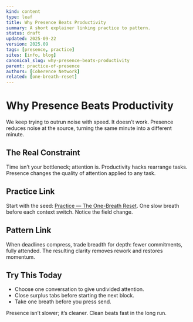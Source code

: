 ```yaml
---
kind: content
type: leaf
title: Why Presence Beats Productivity
summary: A short explainer linking practice to pattern.
status: draft
updated: 2025-09-22
version: 2025.09
tags: [presence, practice]
sites: [info, blog]
canonical_slug: why-presence-beats-productivity
parent: practice-of-presence
authors: [Coherence Network]
related: [one-breath-reset]
---
```


# Why Presence Beats Productivity

We keep trying to outrun noise with speed. It doesn’t work. Presence reduces noise at the source, turning the same minute into a different minute.

## The Real Constraint
Time isn’t your bottleneck; attention is. Productivity hacks rearrange tasks. Presence changes the quality of attention applied to any task.

## Practice Link
Start with the seed: [Practice — The One-Breath Reset](/seed/one-breath-reset). One slow breath before each context switch. Notice the field change.

## Pattern Link
When deadlines compress, trade breadth for depth: fewer commitments, fully attended. The resulting clarity removes rework and restores momentum.

## Try This Today
- Choose one conversation to give undivided attention.
- Close surplus tabs before starting the next block.
- Take one breath before you press send.

Presence isn’t slower; it’s cleaner. Clean beats fast in the long run.

